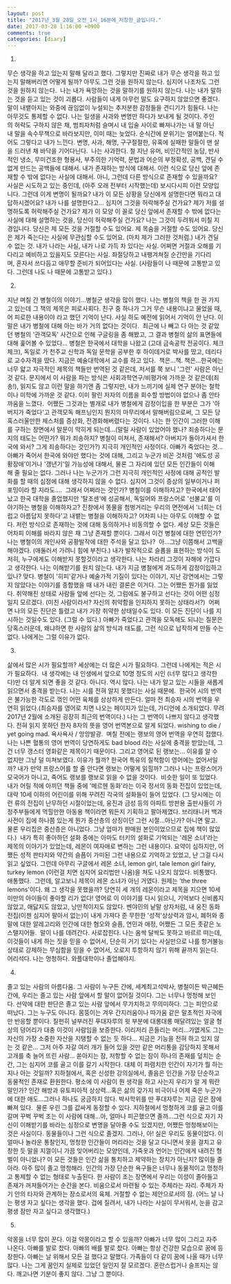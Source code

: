 ```yaml
---
layout: post
title: "2017년_3월_28일_오전_1시_16분에_저장한_글입니다."
date: 2017-03-28 1:16:00 +0900
comments: true 
categories: [diary] 
---
```

1.
무슨 생각을 하고 있는지 말해 달라고 했다. 그렇지만 진짜로 내가 무슨 생각을 하고 있는지 말해버리면 어떻게 될까? 아무도 그런 것을 원하지 않는다. 심지어 나조차도 그런 것을 원하지 않는다. 
나는 내가 욕망하는 것을 말하기를 원하지 않는다. 나는 내가 말하는 것을 듣고 있는 것이 괴롭다. 사람들이 내게 아무런 말도 요구하지 않았으면 좋겠다. 말이 내뱉아지는 와중에 끊임없이 누설되는 추저분한 감정들을 견디기가 힘들다. 나는 아무것도 통제할 수 없다. 나는 일생을 사과와 변명만 하다가 보내게 될 것이다. 주인의 허락도 구하지 않은 채, 범죄자처럼 슬며시 내 입술 사이로 빠져나가는 내 말 아닌 내 말을 속수무책으로 바라보지만, 이미 때는 늦었다. 순식간에 분위기는 얼어붙는다. 적어도 그렇다고 내가 느낀다. 변명, 사과, 해명, 구구절절한, 유혹에 실패한 말들이 맨 살을 드러낸 채 바닥을 기어다닌다. 
나는 사과한다. 철 지난 유머, 비인간적인 농담, 반사적인 냉소, 무미건조한 형용사, 부주의한 기억력, 문법과 어순의 부정확성, 공백, 견딜 수 없게 만드는 공백들에 대해서. 내가 존재하는 방식에 대해서. 이런 식으로 당신 앞에 존재할 수 밖에 없다는 사실에 대해서. 아니, 그런데 다른 방식으로 존재할 수 있을까요? 사실은 시도하고 있는 중인데, (아주 오래 전부터 시작했는데) 보시다시피 이런 모양입니다. 그런데 이게 변명이 될까요? 내가 이 모든 상황을 당신에게 설명한다면 뭐라고 대답하시겠어요? 내가 나를 설명한다고... 심지어 그것을 허락해주실 건가요? 제가 저를 설명하도록 허락해주실 건가요? 제가 이 모양 이 꼴로 당신 앞에서 존재할 수 밖에 없다는 사실에 대해 설명하는 것을, 당신이 허락해주실 건가요? 나는 그것이 두려워서 미칠 지경입니다. 당신은 제 모든 것을 거절할 수도 있어요. 제 목숨을 거절할 수도 있어요. 당신은 제가 죽는다는 사실에 무관심할 수도 있어요. (마치 제가 그러한 것처럼.)
내가 견딜 수 없는 것. 내가 나라는 사실, 내가 나로 가득 차 있다는 사실. 어쩌면 거절과 오해를 기다리고 예비하고 있을지도 모른다는 사실. 좌절당하고 내팽겨쳐질 순간만을 기다리며, 혼자서 쓰다듬고 애무할 준비가 되어있다는 사실. (사람들이 나 때문에 고통받고 있다. 그런데 나도 나 때문에 고통받고 있다.)

2.
지난 며칠 간 병철이의 이야기...병철군 생각을 많이 했다. 나는 병철의 책을 한 권 가지고 있는데 그 책의 제목은 피로사회다. 친구 중 하나가 그거 무슨 내용이냐고 물었을 때, 어 피로한 내용이야 라고 했던 기억이 난다. 사실 하도 예전에 읽어서 기억이 안 난다. 이 말은 내가 병철에 대해 아는 바가 거의 없다는 것이다. 
최근에 나 빼고 다 아는 것 같았던 병철의 '관객모독' 사건으로 인해 구글링을 좀 해봤고, 그 결과 병철의 삶의 표면들에 대해 훑어볼 수 있었다... 병철은 한국에서 대학을 나왔고 (고대 금속공학 전공이다. 체크체크), 독일로 가 천주교 신학과 독일 문학을 공부한 후 하이데거로 박사를 땄고, 데리다로 교수자격을 땄다. 지금은 예술대학에서 교수를 하고 있다. 
책은...책. 책은...한국에는 너무 얇고 자극적인 제목의 책들만 번역된 것 같은데, 저서를 쭉 보니 '그런' 사람은 아닌 것 같다. 문지에서 이 사람을 파는 방식은 사회과학연구/비평가에 가까운 것 같은데(죄송!), 읽지도 않고 이런 말을 하기엔 좀 그렇지만, 내가 느끼기에 실제 연구 분야는 철학이나 미학에 가까운 것 같다. 이미 팔린 저자의 이름을 회수할 방법이야 없으나 좀 안타까움을 느꼈다. 
어쨌든 그것과는 별개로 내가 병철에게 감정이입을 한 부분은 그가 '아버지가 죽었다'고 관객모독 해프닝인지 뭔지의 마무리에서 말해버림으로써, 그 모든 당혹스러울만한 제스처를 증상화, 전경화해버렸다는 것이다. 나는 한 인간이 그러한 이해를 구하는 장면에서 말문이 막히게 되는데...(말릴 사람이 있었어야 했나? 죄송하다는 문지의 태도는 어떤가? 뭐가 죄송하지? 병철이 미쳐서, 존재해서? 아버지가 돌아가셔서 한국에 와서? 그게 죄송하다는 것인가?) 지극히 개인적인 사정이다. 아빠가 죽었다는 것...아빠가 죽어서 한국에 와야만 했다는 것에 대해, 그리고 누군가 비꼰 것처럼 '애도성 공황장애'이거나 '갱년기'일 가능성에 대해서, 물론 그 자리에 있던 모든 인간들이 이해해 줄 필요는 없다. 그러나 나는 누군가가 그런 지극히 개인적인 사정에 대해 공적인 발화를 할 때의 심정에 대해 생각하지 않을 수 없다. 심지어 그것이 증상의 일부이거나 퍼포밍이라 할 지라도.... 
그래서 어쩌라는 것인가? 병철이를 이해하자고? 한국에서 태어났고 한국 대학을 졸업했지만 '탈조센'에 성공해서, 독일어와 프랑스어로 '선불교'를 이야기하는 병철을 이해하자고? 진창에서 똥물을 첨벙거리는 우리의 면전에서 '너희는 더럽고 아름답지 못하다'고 내뱉는 병철을 이해하자고? 어차피 나는 아무도 이해할 수 없다. 저런 방식으로 존재하는 것에 대해 동의하거나 비동의할 수 없다. 세상 모든 것들은 어차피 이해를 바라지 않은 채 그냥 존재할 뿐이다. 그래서 이건 병철에 대한 연민인가? 나는 병철이의 개인사와 공황발작에 대한 주석을 달고 있나? 
아...그냥 이쯤해서 고백을 해야겠다. (애둘러서 가려니 힘에 부친다.) 내가 발작적으로 슬픔을 표현하는 방식이 도저히, 누구에게도 이해받지 못할것이라고 생각한다. 나는 차라리 그것이 자해에 가깝다고 생각한다. 나는 이해받기를 원치 않는다. 내가 지금 병철에게 과도하게 감정이입하고 있나? 맞다. 병철이 '히피'같거나 예술가적 기질이 있다는 이야기, 지난 강연에서는 그렇지 않았다는 이야기를 종합했을 때 내가 내린 결론은 이거다. 그는 어쨌든 뭔가를 잃었다. 취약해진 상태로 사람들 앞에 선다는 것, 그럼에도 불구하고 선다는 것이 어떤 심정일지 모르겠다. (미친 사람이라서? 자신의 취약함을 인지하지 못하는 상태라서?) 
어쩌면 나의 모든 진단은 틀렸고 내가 가장 취약한 상태일수도 있다. 이 모든 진단이 나를 지시하는 것일수도 있다. (그럴 수 있다.) 아빠가 죽었다고 관객을 모독해도 되냐는 질문은 당혹스러운데, 왜냐하면 한 사람의 삶의 방식과 태도를, 그런 식으로 납작하게 만들 수는 없다. 나에게는 그럴 이유가 없다. 

3.
삶에서 많은 시가 필요할까? 세상에는 더 많은 시가 필요하다. 그런데 나에게는 적은 시가 필요하다. 
내 생각에는 내 인생에서 앞으로 10명 정도의 시인 (너무 많다고 생각한다)만 더 알게 되면 좋을 것 같다. 아니다. 역시 많다. 나는 내가 알고 있는 시들을 새롭게 읽으면서 충격을 받는다. 나는 시를 전혀 알지 못했다는 사실 때문에. 
한국어 시의 번역은 불가능한 각도로 꺾인 어떤 육체를 상상하게 만든다. 얼마 전 최승자 시의 번역을 우연히 읽었다.(최승자를 영어로 치면 나오는 페이지가 있는데, 가디언에 소개되었다. 무려 2017년 2월에 소개된 굉장히 최근의 번역이다.) 나는 그 번역이 나쁘지 않다고 생각했다. 전혀 읽지 못하던 한자 8자의 뜻을 영어 번역본으로 알게 되었다. wishing to die / yet going mad. 욕사욕사 / 앙앙발광. 
며칠 전에는 랭보의 영어 번역을 우연히 접했다. 나는 나쁜 혈통의 영어 번역이 당연하게도 bad blood 라는 사실에 충격을 받았는데, 그건 너무 갱스터 영화같은 제목이기 때문이다. 그리고 영어로 된 랭보는... 이유를 알 수 없지만 그냥 덜 미쳐보였다. 이유가 뭘까? 한국어 특유의 질척함이 영어에는 없어서일까? 내가 만약 프랑스어를 할 줄 안다면 랭보는 어떻게 읽힐까? 그러나 나는 프랑스어가 모국어가 아니고, 죽어도 랭보를 랭보로 읽을 수 없을 것이다. 
비슷한 일이 또 있었다. 내가 어릴 적에 아끼던 책들 중에 '메르헨 동화'라는 이국 정서의 동화 전집이 있었는데, 대략 10세 이하의 어린이를 위해 꾸려진 각국의 설화들이 들어 있었다. (그 당시에는 이런 류의 전집이 난무하던 시절이었는데, 웅진과 금성 등의 아파트 방판용 출판사들이 가정주부들에게 먹힐만한 아동용 책이라면 뭐든지 기획하고 팔아제꼈다. 브리태니커 백과사전이 집에 하나쯤 있는게 뭔가 중산층의 상징이던 그런 시절...아닌가? 아니면 말고. 물론 우리집은 중산층은 아니었다. 그냥 엄마가 판매원 본인이었으므로 집에 책이 많았다.) 
내가 특히 좋아하던 설화 중에는 아마도 터키의 설화로 기억되는 '레몬 소녀'라는 제목의 이야기가 있었는데, 레몬이 여자애로 변하는 그런 내용이다. 요약이 심하지만, 어쨌든 성적 판타지와 약간의 슬픔이 가미된 그런 내용으로 기억하고 있었고, 난 그걸 다시 읽고 싶었다. 그런데 아무리 구글에서 레몬 소녀, lemon girl, tale lemon girl fairy, turkey lemon (이런걸 치면 심지어 요리법만 나옴)을 쳐도 나오지 않았다. 비통했다. 애통했다. 
그런데, 알고보니 제목이 레몬 소녀가 아닌 거였다. 원제는 'the three lemons'이다. 왜 그 생각을 못했을까? 당연히 세 개의 레몬이라고 제목을 지으면 10세 미만의 아이들이 좋아할 리가 없다! 영어로 이 이야기를 다시 읽으니, 기억보다 신비롭지 않았고, 애닳지도 않았고, 낭만적이지도 않았다. 벤야민의 낱말 상자처럼, 내 웅진 동화 전집(이젠 심지어 팔아서 없는)이 내게 가져다 준 무한한 '성적'상상력과 암시, 폐허와 종말에 대한 알레고리와 인간에 대한 혐오와 슬픔, 연민과 애정, 어쨌든 그 모든 좃같은 노스탤지어들. 
말이 나를 데려간다. 사로잡힌다. 나는 옴싹 달싹도 못하고 바르르 떠는데, 이것들이 내게 하는 짓을 믿을 수 없어서, 단순히 거기 있다는 사실만으로 나를 항거불능 상태로 강제하는 무심함을 믿을 수 없어서, 오로지 투항하지 않기 위해 끝까지 읽는다. 어리석다. 나는 멍청하다. 와플대학이나 졸업해야지. 

4.
졸고 있는 사람의 아름다움.
그 사람이 누구든 간에, 세계최고석박사, 병철이든 박근혜든 간에, 우리는 졸고 있는 사람 앞에서 할 말이 없어질 것이다. 그는 너무나 멍청해 보인다. 선악에 대한 판단은 졸고 있는 사람 앞에서 무가치하고 무의미하다. 그는 피안으로 떠났다. 그는 누구도 아니다. 몸뚱이는 겨우 간지러움이나 따가움 같은 말초적인 자극에만 반응할 뿐이다. 질펀히 널부러진 푸대자루의 윗 부분에 대롱대롱 매달려있는 얼굴 형상의 덩어리가 대충 이것이 사람임을 보증한다. 이리저리 흔들리는 머리...가엾게도 그는 자신의 가장 소중한 자산을 지탱할 수 없는 듯 하다... 지금은 기능을 전혀 하고 있지 않는 것 같은... 그저 아주 자갈 여러 개가 들어 있을 것만 같은 머리통을 감당하지 못해서 고개를 축 늘어 뜨린 사람... 쏟아지는 잠, 저항할 수 없는 잠이 하나의 존재를 덮치는 순간, 그는 심지어 코를 골고 이를 갈기 시작한다. 대체 이 파렴치한 인간이 자기가 뭘 하는지나 아는 것일까? 지하철에서, 혹은 신성한 강의실에서, 졸음은 인간을 가장 단순하고 동물적인 존재로 환원한다. 평소에 이 사람이 뭔 생각을 하고 사는지 우리가 알 게 뭐란 말인가? 인간 해방과 유토피아적 상상력...혹은 삶의 갖가지 비극이나 어제 죽은 누군가에 대한 애도...그러나 하나도 궁금하지 않다. 박사학위를 딴 푸대자루는 지금 깊은 잠에 빠져 있다. 
물론 우린 그를 값싸게 동정할 수 있다. 지하철에서 멍청하게 코를 골고 이를 갈며 꾸벅 꾸벅 조는 이 사람에 대해...아, 얼마나 피곤했으면 졸까...그런 식으로 자기 자신이 이해받기를 바라는 심정으로 변명을 달아줄 수도 있겠지만, 어쨌든 멍청해보이는 것은 사실이다. 동물들이나 그런 식으로 졸겠지. 그러나, 아! 실은 우리도 동물이었다. 이 얼마나 놀라운 통찰인지, 멍청한 인간들이 머리라는 것을 달고 다니면서 옷을 걸치고 유창한 듯 말을 지껄이니 가끔 잊어버리는 모양인데, 가죽옷과 언어는 인간에게 내려진 형벌이 아니었나? 이 모든 것들은 인간 삶을 통치하고 제약하는 장치가 아닌지? 많이들 졸아라. 아주 많이 졸고 멍청해라. 인간의 가장 단순한 욕구들은 너무나 동물적이고 멍청하고 통제할 수 없는 형태로 누출된다. 한 사람이 조는 장면에서 우리는 이성이 졸아들고 존재가 꺼져들어가는 순간을 본다. 비움으로서 마련될 수 있는 주체라는 자리. 주체가 자기 안의 타자와 관계하는 장소로서의 육체. 거절할 수 없는 제안으로서의 잠. (어느 날 나는 평생 자고 싶다는 생각을 했다. 겁에 질려서, 내가 나라는 사실이 무서워서, 눈을 감고 평생 잠만 자고 싶다고 생각했다.)

5.
악몽을 너무 많이 꾼다. 이걸 악몽이라고 할 수 있을까? 아빠가 너무 많이 그리고 자주 나온다. 아빠를 발로 찼다. 아빠의 배를 발로 찼다. 아빠는 항상 건강한 모습으로 꿈에 등장한다. 아빠는 날 위해서 모든 걸 했다고 말했다. 가족들이 다 같이 꿈에 나올 때가 너무 많다. 나는 그게 꿈인지 실제로 있었던 일인지 잘 모르겠다. 혼란스럽거나 슬프지는 않다. 깨고나면 기분이 좋지 않다. 그냥 그 뿐이다.


